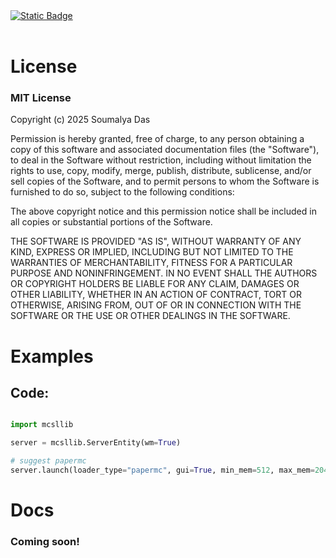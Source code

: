 <a href="https://github.com/pro-grammer-SD/mcsllib">
    <img alt="Static Badge" src="https://img.shields.io/badge/github-mcsl-lib" style="display: flex;">
</a>
<br>

# License
### MIT License

Copyright (c) 2025 Soumalya Das

Permission is hereby granted, free of charge, to any person obtaining a copy
of this software and associated documentation files (the "Software"), to deal
in the Software without restriction, including without limitation the rights
to use, copy, modify, merge, publish, distribute, sublicense, and/or sell
copies of the Software, and to permit persons to whom the Software is
furnished to do so, subject to the following conditions:

The above copyright notice and this permission notice shall be included in all
copies or substantial portions of the Software.

THE SOFTWARE IS PROVIDED "AS IS", WITHOUT WARRANTY OF ANY KIND, EXPRESS OR
IMPLIED, INCLUDING BUT NOT LIMITED TO THE WARRANTIES OF MERCHANTABILITY,
FITNESS FOR A PARTICULAR PURPOSE AND NONINFRINGEMENT. IN NO EVENT SHALL THE
AUTHORS OR COPYRIGHT HOLDERS BE LIABLE FOR ANY CLAIM, DAMAGES OR OTHER
LIABILITY, WHETHER IN AN ACTION OF CONTRACT, TORT OR OTHERWISE, ARISING FROM,
OUT OF OR IN CONNECTION WITH THE SOFTWARE OR THE USE OR OTHER DEALINGS IN THE
SOFTWARE. 

# Examples

## Code:

```python

import mcsllib

server = mcsllib.ServerEntity(wm=True)

# suggest papermc
server.launch(loader_type="papermc", gui=True, min_mem=512, max_mem=2048, online=True, lgui=True)

```

# Docs

### Coming soon!